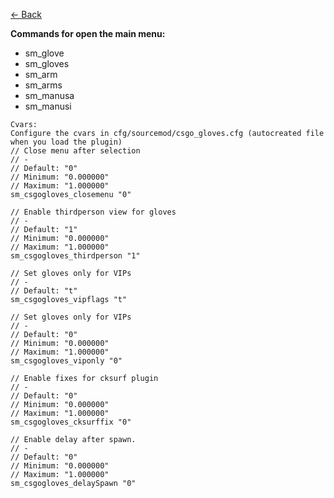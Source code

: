 [<- Back](https://github.com/WardPearce/Franc1sco-Franug-Leaked-Plugins)

__Commands for open the main menu:__
- sm_glove
- sm_gloves
- sm_arm
- sm_arms
- sm_manusa
- sm_manusi

```
Cvars:
Configure the cvars in cfg/sourcemod/csgo_gloves.cfg (autocreated file when you load the plugin)
// Close menu after selection
// -
// Default: "0"
// Minimum: "0.000000"
// Maximum: "1.000000"
sm_csgogloves_closemenu "0"

// Enable thirdperson view for gloves
// -
// Default: "1"
// Minimum: "0.000000"
// Maximum: "1.000000"
sm_csgogloves_thirdperson "1"

// Set gloves only for VIPs
// -
// Default: "t"
sm_csgogloves_vipflags "t"

// Set gloves only for VIPs
// -
// Default: "0"
// Minimum: "0.000000"
// Maximum: "1.000000"
sm_csgogloves_viponly "0"

// Enable fixes for cksurf plugin
// -
// Default: "0"
// Minimum: "0.000000"
// Maximum: "1.000000"
sm_csgogloves_cksurffix "0"

// Enable delay after spawn.
// -
// Default: "0"
// Minimum: "0.000000"
// Maximum: "1.000000"
sm_csgogloves_delaySpawn "0"
```
